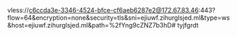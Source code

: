 vless://c6ccda3e-3346-4524-bfce-cf6aeb6287e2@172.67.83.46:443?flow=64&encryption=none&security=tls&sni=ejiuwf.zihurglsjed.ml&type=ws&host=ejiuwf.zihurglsjed.ml&path=%2fYng9cZNZ7b3hD# tyjfgrdt
